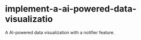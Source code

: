 # implement-a-ai-powered-data-visualizatio
A AI-powered data visualization with a notifier feature.
